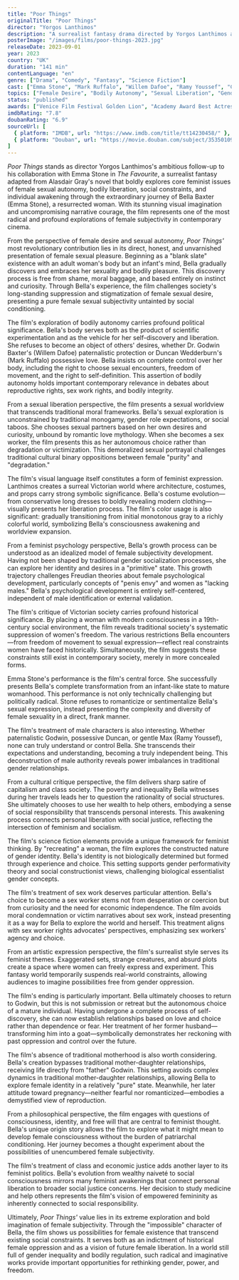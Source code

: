 ```yaml
---
title: "Poor Things"
originalTitle: "Poor Things"
director: "Yorgos Lanthimos"
description: "A surrealist fantasy drama directed by Yorgos Lanthimos and starring Emma Stone. Adapted from Alasdair Gray's novel, it follows the extraordinary evolution journey of Bella Baxter, a young woman brought back to life through brain transplantation in Victorian times. The film explores profound themes of female sexual autonomy, body politics, social liberation, and personal awakening through richly imaginative visual language, becoming a significant representative work of contemporary feminist cinema."
posterImage: "/images/films/poor-things-2023.jpg"
releaseDate: 2023-09-01
year: 2023
country: "UK"
duration: "141 min"
contentLanguage: "en"
genre: ["Drama", "Comedy", "Fantasy", "Science Fiction"]
cast: ["Emma Stone", "Mark Ruffalo", "Willem Dafoe", "Ramy Youssef", "Christopher Abbott", "Jerrod Carmichael", "Kathryn Hunter"]
topics: ["Female Desire", "Bodily Autonomy", "Sexual Liberation", "Gender Politics", "Feminist Psychology", "Cultural Critique", "Arts and Performance", "Historical Context"]
status: "published"
awards: ["Venice Film Festival Golden Lion", "Academy Award Best Actress", "Academy Award Best Production Design", "Academy Award Best Costume Design", "Academy Award Best Makeup and Hairstyling"]
imdbRating: "7.8"
doubanRating: "6.9"
sourceUrl: [
  { platform: "IMDB", url: "https://www.imdb.com/title/tt14230458/" },
  { platform: "Douban", url: "https://movie.douban.com/subject/35350109/" }
]
---
```


*Poor Things* stands as director Yorgos Lanthimos's ambitious follow-up to his collaboration with Emma Stone in *The Favourite*, a surrealist fantasy adapted from Alasdair Gray's novel that boldly explores core feminist issues of female sexual autonomy, bodily liberation, social constraints, and individual awakening through the extraordinary journey of Bella Baxter (Emma Stone), a resurrected woman. With its stunning visual imagination and uncompromising narrative courage, the film represents one of the most radical and profound explorations of female subjectivity in contemporary cinema.

From the perspective of female desire and sexual autonomy, *Poor Things'* most revolutionary contribution lies in its direct, honest, and unvarnished presentation of female sexual pleasure. Beginning as a "blank slate" existence with an adult woman's body but an infant's mind, Bella gradually discovers and embraces her sexuality and bodily pleasure. This discovery process is free from shame, moral baggage, and based entirely on instinct and curiosity. Through Bella's experience, the film challenges society's long-standing suppression and stigmatization of female sexual desire, presenting a pure female sexual subjectivity untainted by social conditioning.

The film's exploration of bodily autonomy carries profound political significance. Bella's body serves both as the product of scientific experimentation and as the vehicle for her self-discovery and liberation. She refuses to become an object of others' desires, whether Dr. Godwin Baxter's (Willem Dafoe) paternalistic protection or Duncan Wedderburn's (Mark Ruffalo) possessive love. Bella insists on complete control over her body, including the right to choose sexual encounters, freedom of movement, and the right to self-definition. This assertion of bodily autonomy holds important contemporary relevance in debates about reproductive rights, sex work rights, and bodily integrity.

From a sexual liberation perspective, the film presents a sexual worldview that transcends traditional moral frameworks. Bella's sexual exploration is unconstrained by traditional monogamy, gender role expectations, or social taboos. She chooses sexual partners based on her own desires and curiosity, unbound by romantic love mythology. When she becomes a sex worker, the film presents this as her autonomous choice rather than degradation or victimization. This demoralized sexual portrayal challenges traditional cultural binary oppositions between female "purity" and "degradation."

The film's visual language itself constitutes a form of feminist expression. Lanthimos creates a surreal Victorian world where architecture, costumes, and props carry strong symbolic significance. Bella's costume evolution—from conservative long dresses to boldly revealing modern clothing—visually presents her liberation process. The film's color usage is also significant: gradually transitioning from initial monotonous gray to a richly colorful world, symbolizing Bella's consciousness awakening and worldview expansion.

From a feminist psychology perspective, Bella's growth process can be understood as an idealized model of female subjectivity development. Having not been shaped by traditional gender socialization processes, she can explore her identity and desires in a "primitive" state. This growth trajectory challenges Freudian theories about female psychological development, particularly concepts of "penis envy" and women as "lacking males." Bella's psychological development is entirely self-centered, independent of male identification or external validation.

The film's critique of Victorian society carries profound historical significance. By placing a woman with modern consciousness in a 19th-century social environment, the film reveals traditional society's systematic suppression of women's freedom. The various restrictions Bella encounters—from freedom of movement to sexual expression—reflect real constraints women have faced historically. Simultaneously, the film suggests these constraints still exist in contemporary society, merely in more concealed forms.

Emma Stone's performance is the film's central force. She successfully presents Bella's complete transformation from an infant-like state to mature womanhood. This performance is not only technically challenging but politically radical. Stone refuses to romanticize or sentimentalize Bella's sexual expression, instead presenting the complexity and diversity of female sexuality in a direct, frank manner.

The film's treatment of male characters is also interesting. Whether paternalistic Godwin, possessive Duncan, or gentle Max (Ramy Youssef), none can truly understand or control Bella. She transcends their expectations and understanding, becoming a truly independent being. This deconstruction of male authority reveals power imbalances in traditional gender relationships.

From a cultural critique perspective, the film delivers sharp satire of capitalism and class society. The poverty and inequality Bella witnesses during her travels leads her to question the rationality of social structures. She ultimately chooses to use her wealth to help others, embodying a sense of social responsibility that transcends personal interests. This awakening process connects personal liberation with social justice, reflecting the intersection of feminism and socialism.

The film's science fiction elements provide a unique framework for feminist thinking. By "recreating" a woman, the film explores the constructed nature of gender identity. Bella's identity is not biologically determined but formed through experience and choice. This setting supports gender performativity theory and social constructionist views, challenging biological essentialist gender concepts.

The film's treatment of sex work deserves particular attention. Bella's choice to become a sex worker stems not from desperation or coercion but from curiosity and the need for economic independence. The film avoids moral condemnation or victim narratives about sex work, instead presenting it as a way for Bella to explore the world and herself. This treatment aligns with sex worker rights advocates' perspectives, emphasizing sex workers' agency and choice.

From an artistic expression perspective, the film's surrealist style serves its feminist themes. Exaggerated sets, strange creatures, and absurd plots create a space where women can freely express and experiment. This fantasy world temporarily suspends real-world constraints, allowing audiences to imagine possibilities free from gender oppression.

The film's ending is particularly important. Bella ultimately chooses to return to Godwin, but this is not submission or retreat but the autonomous choice of a mature individual. Having undergone a complete process of self-discovery, she can now establish relationships based on love and choice rather than dependence or fear. Her treatment of her former husband—transforming him into a goat—symbolically demonstrates her reckoning with past oppression and control over the future.

The film's absence of traditional motherhood is also worth considering. Bella's creation bypasses traditional mother-daughter relationships, receiving life directly from "father" Godwin. This setting avoids complex dynamics in traditional mother-daughter relationships, allowing Bella to explore female identity in a relatively "pure" state. Meanwhile, her later attitude toward pregnancy—neither fearful nor romanticized—embodies a demystified view of reproduction.

From a philosophical perspective, the film engages with questions of consciousness, identity, and free will that are central to feminist thought. Bella's unique origin story allows the film to explore what it might mean to develop female consciousness without the burden of patriarchal conditioning. Her journey becomes a thought experiment about the possibilities of unencumbered female subjectivity.

The film's treatment of class and economic justice adds another layer to its feminist politics. Bella's evolution from wealthy naiveté to social consciousness mirrors many feminist awakenings that connect personal liberation to broader social justice concerns. Her decision to study medicine and help others represents the film's vision of empowered femininity as inherently connected to social responsibility.

Ultimately, *Poor Things'* value lies in its extreme exploration and bold imagination of female subjectivity. Through the "impossible" character of Bella, the film shows us possibilities for female existence that transcend existing social constraints. It serves both as an indictment of historical female oppression and as a vision of future female liberation. In a world still full of gender inequality and bodily regulation, such radical and imaginative works provide important opportunities for rethinking gender, power, and freedom.